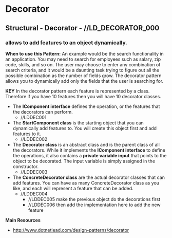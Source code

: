 # Decorator
## Structural - Decorator -  //LD_DECORATOR_000
### allows to add features to an object dynamically.

**When to use this Pattern:** 
An example would be the search functionality in an application. You may need to search for employees such as salary, zip code, skills, and so on. The user may choose to enter any combination of search criteria, and it would be a daunting task trying to figure out all the possible combination as the number of fields grow. The decorator pattern allows you to dynamically add only the fields that the user is searching for. 

**KEY**
In the decorator pattern each feature is represented by a class. Therefore if you have 10 features then you will have 10 decorator classes. 
- The **IComponent interface** defines the operation, or the features that the decorators can perform.
  - //LDDEC001
- The **StartComponent class** is the starting object that you can dynamically add features to. You will create this object first and add features to it.
  - //LDDEC002
- The **Decorator class** is an abstract class and is the parent class of all the decorators. While it implements the **IComponent interface** to define the operations, it also contains a **private variable input** that points to the object to be decorated. The input variable is simply assigned in the constructor.
  - //LDDEC003
- The **ConcreteDecorator class** are the actual decorator classes that can add features. You can have as many ConcreteDecorator class as you like, and each will represent a feature that can be added.
  - //LDDEC004
    - //LDDEC005 make the previous object do the decorations first
    - //LDDEC006 then add the implementation here to add the new feature

**Main Resources**
- http://www.dotnetlead.com/design-patterns/decorator